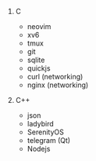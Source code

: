 1. C
    - neovim
    - xv6
    - tmux
    - git
    - sqlite
    - quickjs
    - curl (networking)
    - nginx (networking)

2. C++
    - json
    - ladybird
    - SerenityOS
    - telegram (Qt)
    - Nodejs

